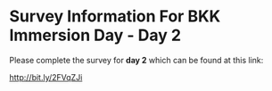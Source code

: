 # Survey Information For BKK Immersion Day - Day 2

Please complete the survey for **day 2** which can be found at this link:


http://bit.ly/2FVqZJi
